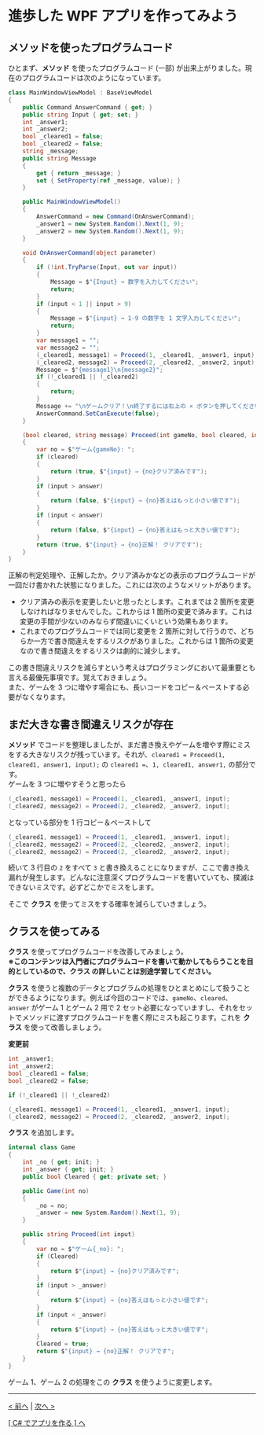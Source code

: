 # 進歩した WPF アプリを作ってみよう

## メソッドを使ったプログラムコード

ひとまず、**メソッド** を使ったプログラムコード (一部) が出来上がりました。現在のプログラムコードは次のようになっています。  

```cs
class MainWindowViewModel : BaseViewModel
{
    public Command AnswerCommand { get; }
    public string Input { get; set; }
    int _answer1;
    int _answer2;
    bool _cleared1 = false;
    bool _cleared2 = false;
    string _message;
    public string Message
    {
        get { return _message; }
        set { SetProperty(ref _message, value); }
    }

    public MainWindowViewModel()
    {
        AnswerCommand = new Command(OnAnswerCommand);
        _answer1 = new System.Random().Next(1, 9);
        _answer2 = new System.Random().Next(1, 9);
    }

    void OnAnswerCommand(object parameter)
    {
        if (!int.TryParse(Input, out var input))
        {
            Message = $"{Input} → 数字を入力してください";
            return;
        }
        if (input < 1 || input > 9)
        {
            Message = $"{input} → 1-9 の数字を 1 文字入力してください";
            return;
        }
        var message1 = "";
        var message2 = "";
        (_cleared1, message1) = Proceed(1, _cleared1, _answer1, input);
        (_cleared2, message2) = Proceed(2, _cleared2, _answer2, input);
        Message = $"{message1}\n{message2}";
        if (!_cleared1 || !_cleared2)
        {
            return;
        }
        Message += "\nゲームクリア！\n終了するには右上の × ボタンを押してください... ";
        AnswerCommand.SetCanExecute(false);
    }

    (bool cleared, string message) Proceed(int gameNo, bool cleared, int answer, int input)
    {
        var no = $"ゲーム{gameNo}: ";
        if (cleared)
        {
            return (true, $"{input} → {no}クリア済みです");
        }
        if (input > answer)
        {
            return (false, $"{input} → {no}答えはもっと小さい値です");
        }
        if (input < answer)
        {
            return (false, $"{input} → {no}答えはもっと大きい値です");
        }
        return (true, $"{input} → {no}正解！ クリアです");
    }
}
```

正解の判定処理や、正解したか。クリア済みかなどの表示のプログラムコードが一回だけ書かれた状態になりました。これには次のようなメリットがあります。  

* クリア済みの表示を変更したいと思ったとします。これまでは 2 箇所を変更しなければなりませんでした。これからは 1 箇所の変更で済みます。これは変更の手間が少ないのみならず間違いにくいという効果もあります。  
* これまでのプログラムコードでは同じ変更を 2 箇所に対して行うので、どちらか一方で書き間違えをするリスクがありました。これからは 1 箇所の変更なので書き間違えをするリスクは劇的に減少します。  

この書き間違えリスクを減らすという考えはプログラミングにおいて最重要とも言える最優先事項です。覚えておきましょう。  
また、ゲームを 3 つに増やす場合にも、長いコードをコピー＆ペーストする必要がなくなります。

## まだ大きな書き間違えリスクが存在

**メソッド** でコードを整理しましたが、まだ書き換えやゲームを増やす際にミスをする大きなリスクが残っています。それが、```cleared1 = Proceed(1, cleared1, answer1, input);``` の ```cleared1 =```、```1, cleared1, answer1,``` の部分です。  
ゲームを 3 つに増やすそうと思ったら
```cs
(_cleared1, message1) = Proceed(1, _cleared1, _answer1, input);
(_cleared2, message2) = Proceed(2, _cleared2, _answer2, input);
```
となっている部分を 1 行コピー＆ペーストして
```cs
(_cleared1, message1) = Proceed(1, _cleared1, _answer1, input);
(_cleared2, message2) = Proceed(2, _cleared2, _answer2, input);
(_cleared2, message2) = Proceed(2, _cleared2, _answer2, input);
```
続いて 3 行目の ```2``` をすべて ```3``` と書き換えることになりますが、ここで書き換え漏れが発生します。どんなに注意深くプログラムコードを書いていても、撲滅はできないミスです。必ずどこかでミスをします。  

そこで **クラス** を使ってミスをする確率を減らしていきましょう。

## クラスを使ってみる

**クラス** を使ってプログラムコードを改善してみましょう。  
**※このコンテンツは入門者にプログラムコードを書いて動かしてもらうことを目的としているので、クラス の詳しいことは別途学習してください。**  

**クラス** を使うと複数のデータとプログラムの処理をひとまとめにして扱うことができるようになります。例えば今回のコードでは、```gameNo```、```cleared```、``` answer``` がゲーム 1 とゲーム 2 用で 2 セット必要になっていますし、それをセットでメソッドに渡すプログラムコードを書く際にミスも起こります。これを **クラス** を使って改善しましょう。

**変更前**
```cs
int _answer1;
int _answer2;
bool _cleared1 = false;
bool _cleared2 = false;
```
```cs
if (!_cleared1 || !_cleared2)
```
```cs
(_cleared1, message1) = Proceed(1, _cleared1, _answer1, input);
(_cleared2, message2) = Proceed(2, _cleared2, _answer2, input);
```

**クラス** を追加します。
```cs
internal class Game
{
    int _no { get; init; }
    int _answer { get; init; }
    public bool Cleared { get; private set; }

    public Game(int no)
    {
        _no = no;
        _answer = new System.Random().Next(1, 9);
    }

    public string Proceed(int input)
    {
        var no = $"ゲーム{_no}: ";
        if (Cleared)
        {
            return $"{input} → {no}クリア済みです";
        }
        if (input > _answer)
        {
            return $"{input} → {no}答えはもっと小さい値です";
        }
        if (input < _answer)
        {
            return $"{input} → {no}答えはもっと大きい値です";
        }
        Cleared = true;
        return $"{input} → {no}正解！ クリアです";
    }
}
```

ゲーム 1、ゲーム 2 の処理をこの **クラス** を使うように変更します。

<hr />

[< 前へ](./textbook_advanced04.md) | [次へ >](./textbook_advanced06.md)  

[[ C# でアプリを作る ] へ](../../textbook/practice.md)